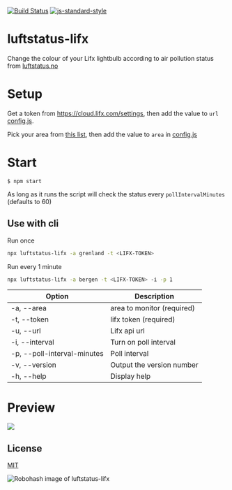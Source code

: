[![Build Status](https://travis-ci.com/Alheimsins/luftstatus-lifx.svg?branch=master)](https://travis-ci.com/Alheimsins/luftstatus-lifx)
[![js-standard-style](https://img.shields.io/badge/code%20style-standard-brightgreen.svg?style=flat)](https://github.com/feross/standard)

# luftstatus-lifx

Change the colour of your Lifx lightbulb according to air pollution status from [luftstatus.no](https://luftstatus.no/)

# Setup

Get a token from https://cloud.lifx.com/settings, then add the value to `url` [config.js](config.js).

Pick your area from [this list](https://s3.eu-central-1.amazonaws.com/luftstatus/areas.json), then add the value to `area` in [config.js](config.js)

# Start

```
$ npm start
```

As long as it runs the script will check the status every `pollIntervalMinutes` (defaults to 60)

## Use with cli

Run once

```bash
npx luftstatus-lifx -a grenland -t <LIFX-TOKEN>
```

Run every 1 minute

```bash
npx luftstatus-lifx -a bergen -t <LIFX-TOKEN> -i -p 1
```

| Option              | Description               |
| ------------------- | ------------------------- |
| -a, --area          | area to monitor (required)|
| -t, --token         | lifx token (required)     |
| -u, --url           | Lifx api url              |
| -i, --interval      | Turn on poll interval     |
| -p, --poll-interval-minutes | Poll interval     |
| -v, --version       | Output the version number |
| -h, --help          | Display help              |


# Preview

![](https://media.giphy.com/media/2dcLhjkQEdOV0ZL691/giphy.gif)

## License

[MIT](LICENSE)

![Robohash image of luftstatus-lifx](https://robots.kebabstudios.party/luftstatus-lifx.png "Robohash image of luftstatus-lifx")

